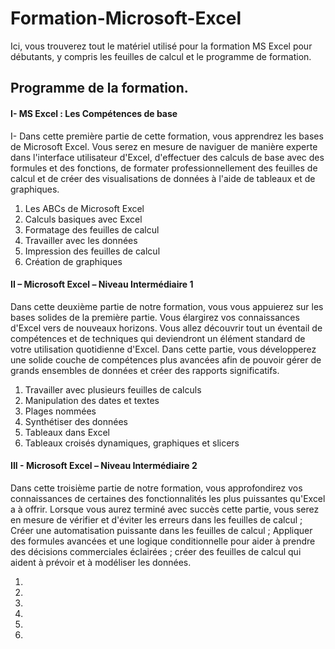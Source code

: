 # Formation-Microsoft-Excel

Ici, vous trouverez tout le matériel utilisé pour la formation MS Excel pour débutants, y compris les feuilles de calcul et le programme de formation.

<h2>Programme de la formation.</h2>
<h4>I- MS Excel : Les Compétences de base</h4>
<p>I- Dans cette première partie de cette formation, vous apprendrez les bases de Microsoft Excel. Vous serez en mesure de naviguer de manière experte dans l'interface utilisateur d'Excel, d'effectuer des calculs de base avec des formules et des fonctions, de formater professionnellement des feuilles de calcul et de créer des visualisations de données à l'aide de tableaux et de graphiques.</p>
<ol>
<li>Les ABCs de Microsoft Excel</li>
<li>Calculs basiques avec Excel</li>
<li>Formatage des feuilles de calcul</li>
<li>Travailler avec les données</li>
<li>Impression des feuilles de calcul</li>
<li>Création de graphiques</li>
</ol>

<h4>II – Microsoft Excel – Niveau Intermédiaire 1 </h4>
<p>Dans cette deuxième partie de notre formation, vous vous appuierez sur les bases solides de la première partie. Vous élargirez vos connaissances d'Excel vers de nouveaux horizons. Vous allez découvrir tout un éventail de compétences et de techniques qui deviendront un élément standard de votre utilisation quotidienne d'Excel. Dans cette partie, vous développerez une solide couche de compétences plus avancées afin de pouvoir gérer de grands ensembles de données et créer des rapports significatifs.</p>

<ol>
<li>Travailler avec plusieurs feuilles de calculs</li>
<li>Manipulation des dates et textes</li>
<li>Plages nommées</li>
<li>Synthétiser des données</li>
<li>Tableaux dans Excel</li>
<li>Tableaux croisés dynamiques, graphiques et slicers</li>
</ol>

<h4>III - Microsoft Excel – Niveau Intermédiaire 2</h4>
<p>Dans cette troisième partie de notre formation, vous approfondirez vos connaissances de certaines des fonctionnalités les plus puissantes qu'Excel a à offrir. Lorsque vous aurez terminé avec succès cette partie, vous serez en mesure de vérifier et d'éviter les erreurs dans les feuilles de calcul ; Créer une automatisation puissante dans les feuilles de calcul ; Appliquer des formules avancées et une logique conditionnelle pour aider à prendre des décisions commerciales éclairées ; créer des feuilles de calcul qui aident à prévoir et à modéliser les données.</p>

<ol>
<li></li>
<li></li>
<li></li>
<li></li>
<li></li>
<li></li>
</ol>